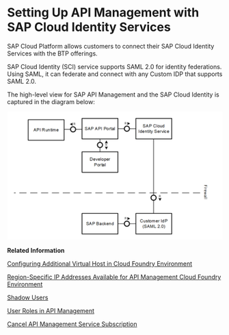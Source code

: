 <!-- loio1e88d9cb4e90466cb0ab2c53e33b2e1c -->

# Setting Up API Management with SAP Cloud Identity Services

SAP Cloud Platform allows customers to connect their SAP Cloud Identity Services with the BTP offerings.

SAP Cloud Identity \(SCI\) service supports SAML 2.0 for identity federations. Using SAML, it can federate and connect with any Custom IDP that supports SAML 2.0.

The high-level view for SAP API Management and the SAP Cloud Identity is captured in the diagram below:

![](images/SCI_Block_Diagram_3053fc5.png)

**Related Information**  


[Configuring Additional Virtual Host in Cloud Foundry Environment](configuring-additional-virtual-host-in-cloud-foundry-environment-a7b91e5.md "A virtual host allows you to host multiple domain names on the API Management capability within SAP Integration Suite.")

[Region-Specific IP Addresses Available for API Management Cloud Foundry Environment](region-specific-ip-addresses-available-for-api-management-cloud-foundry-environment-683a97c.md "API Management protects your backend services. However, API Management needs to establish connectivity to your backend services during an API call execution.")

[Shadow Users](shadow-users-a0f5fe5.md "Whenever a user authenticates at an application in your subaccount using any identity provider, it’s essential that user-related data provided by the identity provider is stored in the form of shadow users.")

[User Roles in API Management](user-roles-in-api-management-7010b58.md "Use role collections to group together different roles that can be assigned to API Portal and Developer Hub users.")

[Cancel API Management Service Subscription](cancel-api-management-service-subscription-df6df2b.md "You can deactivate your API Management capability from SAP Integration Suite to disable your account from the API Management service.")

